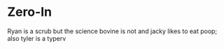 # Zero-In
Ryan is a scrub but the science bovine is not and jacky likes to eat poop; also tyler is a typerv
